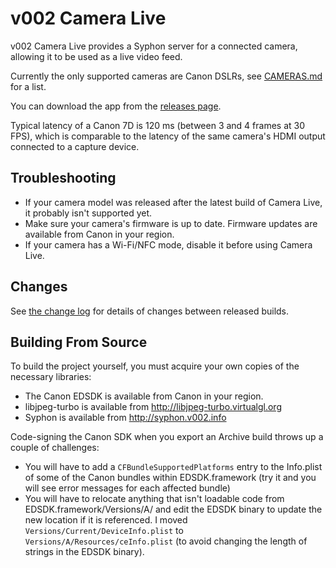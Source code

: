 v002 Camera Live
================

v002 Camera Live provides a Syphon server for a connected camera, allowing it to be used as a live video feed.

Currently the only supported cameras are Canon DSLRs, see [CAMERAS.md](https://github.com/v002/v002-Camera-Live/blob/master/CAMERAS.md) for a list.

You can download the app from the [releases page](https://github.com/v002/v002-Camera-Live/releases).

Typical latency of a Canon 7D is 120 ms (between 3 and 4 frames at 30 FPS), which is comparable to the latency of the same camera's HDMI output connected to a capture device.

Troubleshooting
---------------

- If your camera model was released after the latest build of Camera Live, it probably isn't supported yet.
- Make sure your camera's firmware is up to date. Firmware updates are available from Canon in your region. 
- If your camera has a Wi-Fi/NFC mode, disable it before using Camera Live.

Changes
-------

See [the change log](https://github.com/v002/v002-Camera-Live/blob/master/CHANGES.md) for details of changes between released builds.

Building From Source
--------------------

To build the project yourself, you must acquire your own copies of the necessary libraries:

 - The Canon EDSDK is available from Canon in your region.
 - libjpeg-turbo is available from http://libjpeg-turbo.virtualgl.org
 - Syphon is available from http://syphon.v002.info

Code-signing the Canon SDK when you export an Archive build throws up a couple of challenges:

 - You will have to add a ````CFBundleSupportedPlatforms```` entry to the Info.plist of some of the Canon bundles within EDSDK.framework (try it and you will see error messages for each affected bundle)
 - You will have to relocate anything that isn't loadable code from EDSDK.framework/Versions/A/ and edit the EDSDK binary to update the new location if it is referenced. I moved ````Versions/Current/DeviceInfo.plist```` to ````Versions/A/Resources/ceInfo.plist```` (to avoid changing the length of strings in the EDSDK binary).
